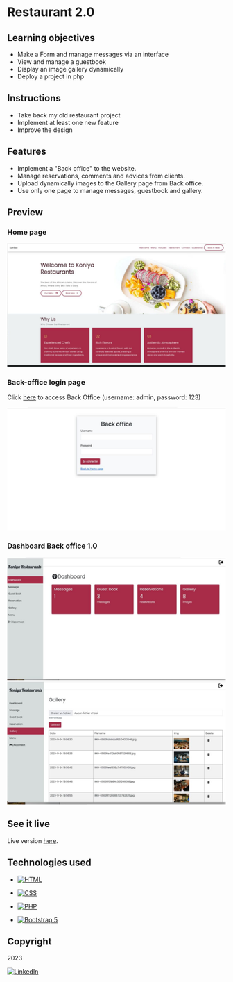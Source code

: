 # Restaurant 2.0

## Learning objectives

- Make a Form and manage messages via an interface
- View and manage a guestbook
- Display an image gallery dynamically
- Deploy a project in php

## Instructions

- Take back my old restaurant project
- Implement at least one new feature
- Improve the design 

## Features

- Implement a "Back office" to the website.
- Manage reservations, comments and advices from clients.
- Upload dynamically images to the Gallery page from Back office.
- Use only one page to manage messages, guestbook and gallery.

## Preview

### Home page
![screenshot homepage](./frontend/img-readme/screen-shot-homepage%20.jpeg)

### Back-office login page
Click [here](http://koniya-restaurants.infinityfreeapp.com/api/login.php) to access Back Office (username: admin, password: 123)

![screenshot back office login page](./frontend/img-readme/sreen-shot-loginpage%20.jpeg)

### Dashboard Back office 1.0
![dashboard](./frontend/img-readme/screen-shot-admin-1%20.jpeg)
![](./frontend/img-readme/screen-shot-admin-2%20.jpeg)

## See it live

Live version [here](http://koniya-restaurants.infinityfreeapp.com/index.html).

## Technologies used

- [![HTML](https://img.shields.io/badge/HTML-5-E34F26.svg)](https://developer.mozilla.org/en-US/docs/Web/HTML)

- [![CSS](https://img.shields.io/badge/CSS-3-1572B6.svg)](https://developer.mozilla.org/en-US/docs/Web/CSS)

- [![PHP](https://img.shields.io/badge/PHP-%3E%3D8.0-8892BF.svg)](https://www.php.net/)

- [![Bootstrap 5](https://img.shields.io/badge/Bootstrap%205-7952B3?style=for-the-badge&logo=bootstrap&logoColor=white)](https://getbootstrap.com/)

## Copyright

2023

[![LinkedIn](https://img.shields.io/badge/LinkedIn-Connect-%230969ca?style=for-the-badge&logo=linkedin)](https://www.linkedin.com/in/yannick-yanga-4aa4a6280/)


